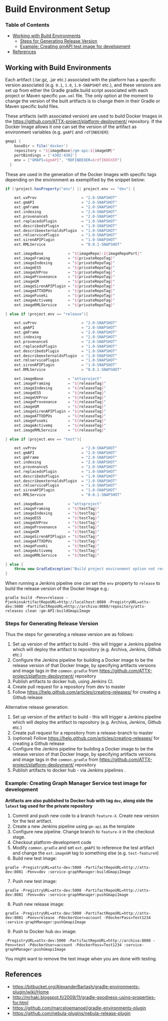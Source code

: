 # Build Environment Setup

### Table of Contents
<!-- TOC START min:1 max:3 link:true update:false -->
  - [Working with Build Environments](#working-with-build-environments)
    - [Steps for Generating Release Version](#steps-for-generating-release-version)
    - [Example: Creating gmAPI test image for development](#example-creating-gmapi-test-image-for-development)
  - [References](#references)

<!-- TOC END -->

## Working with Build Environments

Each artifact (.tar.gz, .jar etc.) associated with the platform has a specific version associated (e.g. `0.1`, `1.0`, `1.0-SNAPSHOT` etc.), and these versions are set up from either the Gradle gradle.build script associated with each project or Maven specific `pom.xml` file. The only option at the moment to change the version of the built artifacts is to change them in their Gradle or Maven specific build files.

These artifacts (with associated version) are used to build Docker Images in the https://github.com/ATTX-project/platform-deployment/ repository. If the Docker Image allows it one can set the version of the artifact as environment variables (e.g. `gmAPI` and `rdfINDEXER`):

```groovy
gmapi {
    baseDir = file('docker')
    repository = "${imageBase}/gm-api:${imageGM}"
    portBindings = ['4302:4302']
    env = ["GMAPI=$gmAPI", "RDFINDEXER=$rdfINDEXER"]
  }
```

These are used in the generation of the Docker Images with specific tags depending on the environment as exemplified by the snippet below:

```groovy
if (!project.hasProperty("env") || project.env == "dev") {

    ext.uvProv                    = "2.0-SNAPSHOT"
    ext.gmAPI                     = "2.0-SNAPSHOT"
    ext.gmFrame                   = "2.0-SNAPSHOT"
    ext.indexing                  = "2.0-SNAPSHOT"
    ext.provenanceS               = "2.0-SNAPSHOT"
    ext.replacedsPlugin           = "1.0-SNAPSHOT"
    ext.describedsPlugin          = "1.0-SNAPSHOT"
    ext.describeexternaldsPlugin  = "1.0-SNAPSHOT"
    ext.rmlservicePlugin          = "1.0-SNAPSHOT"
    ext.sirenAPIPlugin            = "1.0-SNAPSHOT"
    ext.RMLService                = "0.0.1-SNAPSHOT"

    ext.imageBase           = "${imageRepo}:${imageRepoPort}"
    ext.imageFraming        = "${privateRepoTag}"
    ext.imageIndexing       = "${privateRepoTag}"
    ext.imageES5            = "${privateRepoTag}"
    ext.imageUVProv         = "${privateRepoTag}"
    ext.imageProvenance     = "${privateRepoTag}"
    ext.imageGM             = "${privateRepoTag}"
    ext.imageSirenAPIPlugin = "${privateRepoTag}"
    ext.imageATTXDPUs       = "${privateRepoTag}"
    ext.imageFuseki         = "${privateRepoTag}"
    ext.imageActivemq       = "${privateRepoTag}"
    ext.imageRMLService     = "${privateRepoTag}"

} else if (project.env == "release"){

    ext.uvProv                    = "2.0-SNAPSHOT"
    ext.gmAPI                     = "2.0-SNAPSHOT"
    ext.gmFrame                   = "2.0-SNAPSHOT"
    ext.indexing                  = "2.0-SNAPSHOT"
    ext.provenanceS               = "2.0-SNAPSHOT"
    ext.replacedsPlugin           = "1.0-SNAPSHOT"
    ext.describedsPlugin          = "1.0-SNAPSHOT"
    ext.describeexternaldsPlugin  = "1.0-SNAPSHOT"
    ext.rmlservicePlugin          = "1.0-SNAPSHOT"
    ext.sirenAPIPlugin            = "1.0-SNAPSHOT"
    ext.RMLService                = "0.0.1-SNAPSHOT"

    ext.imageBase           = "attxproject"
    ext.imageFraming        = "${releaseTag}"
    ext.imageIndexing       = "${releaseTag}"
    ext.imageES5            = "${releaseTag}"
    ext.imageUVProv         = "${releaseTag}"
    ext.imageProvenance     = "${releaseTag}"
    ext.imageGM             = "${releaseTag}"
    ext.imageSirenAPIPlugin = "${releaseTag}"
    ext.imageATTXDPUs       = "${releaseTag}"
    ext.imageFuseki         = "${releaseTag}"
    ext.imageActivemq       = "${releaseTag}"
    ext.imageRMLService     = "${releaseTag}"

} else if (project.env == "test"){

    ext.uvProv                    = "2.0-SNAPSHOT"
    ext.gmAPI                     = "2.0-SNAPSHOT"
    ext.gmFrame                   = "2.0-SNAPSHOT"
    ext.indexing                  = "2.0-SNAPSHOT"
    ext.provenanceS               = "2.0-SNAPSHOT"
    ext.replacedsPlugin           = "1.0-SNAPSHOT"
    ext.describedsPlugin          = "1.0-SNAPSHOT"
    ext.describeexternaldsPlugin  = "1.0-SNAPSHOT"
    ext.rmlservicePlugin          = "1.0-SNAPSHOT"
    ext.sirenAPIPlugin            = "1.0-SNAPSHOT"
    ext.RMLService                = "0.0.1-SNAPSHOT"

    ext.imageBase           = "attxproject"
    ext.imageFraming        = "${testTag}"
    ext.imageIndexing       = "${testTag}"
    ext.imageES5            = "${testTag}"
    ext.imageUVProv         = "${testTag}"
    ext.imageProvenance     = "${testTag}"
    ext.imageGM             = "${testTag}"
    ext.imageSirenAPIPlugin = "${testTag}"
    ext.imageATTXDPUs       = "${testTag}"
    ext.imageFuseki         = "${testTag}"
    ext.imageActivemq       = "${testTag}"
    ext.imageRMLService     = "${testTag}"

} else {
    throw new GradleException("Build project environment option not recognised.")
}
```

When running a Jenkins pipeline one can set the `env` property to `release` to build the release version of the Docker Image e.g.:

```shell
gradle build -Penv=release -PjenkinsArtifactRepoURL=http://localhost:8080 -PregistryURL=attx-dev:5000 -PartifactRepoURL=http://archiva:8080/repository/attx-releases clean :gm-API:buildGmapiImage
```

### Steps for Generating Release Version

Thus the steps for generating a release version are as follows:

1. Set up version of the artifact to build - this will trigger a Jenkins pipeline which will deploy the artifact to repository (e.g. Archiva, Jenkins, Github etc.)
2. Configure the Jenkins pipeline for building a Docker image to be the release version of that Docker Image, by specifying artifacts versions and image tags in the `common.gradle` from https://github.com/ATTX-project/platform-deployment/ repository
3. Publish artifacts to docker hub, using Jenkins CI.
4. Create pull request for a repository from dev to master
5. Follow https://help.github.com/articles/creating-releases/ for creating a Github release

Alternative release generation:

1. Set up version of the artifact to build - this will trigger a Jenkins pipeline which will deploy the artifact to repository (e.g. Archiva, Jenkins, Github etc.)
2. Create pull request for a repository from a release-branch to master
3. (optional) Follow https://help.github.com/articles/creating-releases/ for creating a Github release
4. Configure the Jenkins pipeline for building a Docker image to be the release version of that Docker Image, by specifying artifacts versions and image tags in the `common.gradle` from https://github.com/ATTX-project/platform-deployment/ repository
5. Publish artifacts to docker hub - via Jenkins pipelines .


### Example: Creating Graph Manager Service test image for development

**Artifacts are also published to Docker hub with tag `dev`, along side the `latest` tag used for the private repository**

1. Commit and push new code to a branch `feature-X`. Create new version for the test artifact.
2. Create a new Jenkins pipeline using `gm-api` as the template
3. Configure new pipeline. Change branch to `feature-X` in the checkout stage.
4. Checkout platform-development code
5. Modify `common.gradle` and set `ext.gmAPI` to reference the test artifact and change the `ext.imageGM` tag to something else (e.g. `test-featureX`)
6. Build new test image:
```shell
gradle -PregistryURL=attx-dev:5000 -PartifactRepoURL=http://attx-dev:8081 -Penv=dev :service-graphManager:buildGmapiImage
```
7. Push new test image:
```shell
gradle -PregistryURL=attx-dev:5000 -PartifactRepoURL=http://attx-dev:8081 -Penv=dev :service-graphManager:pushGmapiImage
```
8. Push new release image:
```shell
gradle -PregistryURL=attx-dev:5000 -PartifactRepoURL=http://attx-dev:8081 -Penv=release -PdockerUser=account -PdockerPass=Test1234 :service-graphManager:pushGmapiImage
```

9. Push to Docker hub `dev` image:
```shell
-PregistryURL=attx-dev:5000 -PartifactRepoURL=http://archiva:8080 -Penv=test -PdockerUser=account -PdockerPass=Test1234 :service-graphManager:pushGmapiImage
```

You might want to remove the test image when you are done with testing.

## References
* https://bitbucket.org/AlexanderBartash/gradle-environments-plugin/wiki/Home
* http://mrhaki.blogspot.fi/2009/11/gradle-goodness-using-properties-for.html
* https://github.com/marceloemanoel/gradle-environments-plugin
* https://github.com/nebula-plugins/nebula-release-plugin
